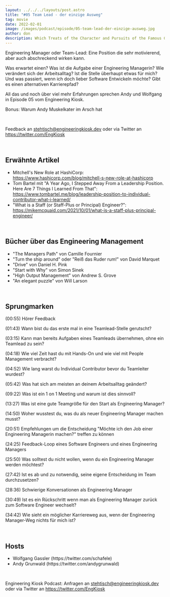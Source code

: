 ```yaml
---
layout: ../../../layouts/post.astro
title: "#05 Team Lead - der einzige Ausweg"
tag: movie
date: 2022-02-01
image: /images/podcast/episode/05-team-lead-der-einzige-ausweg.jpg
author: don
description: Which Treats of the Character and Pursuits of the Famous Gentleman Don Quixote of La Mancha
---
```


<p><span>Engineering Manager oder Team-Lead: Eine Position die sehr motivierend, aber auch abschreckend wirken kann.</span></p><p><span>Was erwartet einen? Was ist die Aufgabe einer Engineering Managerin? Wie verändert sich der Arbeitsalltag? Ist die Stelle überhaupt etwas für mich? Und was passiert, wenn ich doch lieber Software Entwickeln möchte? Gibt es einen alternativen Karrierepfad?</span></p><p><span>All das und noch über viel mehr Erfahrungen sprechen Andy und Wolfgang in Episode 05 vom Engineering Kiosk.</span></p><p><span>Bonus: Warum Andy Muskelkater im Arsch hat</span></p><p><br></p><p><span>Feedback an </span><a href="mailto:stehtisch@engineeringkiosk.dev" rel="nofollow">stehtisch@engineeringkiosk.dev</a><span> oder via Twitter an </span><a href="https://twitter.com/EngKiosk" rel="nofollow">https://twitter.com/EngKiosk</a></p><p><br></p><h2><span>Erwähnte Artikel</span></h2><ul><li><span>Mitchell&#39;s New Role at HashiCorp: </span><a href="https://www.hashicorp.com/blog/mitchell-s-new-role-at-hashicorp" rel="nofollow">https://www.hashicorp.com/blog/mitchell-s-new-role-at-hashicorp</a></li><li><span>Tom Bartel mit &#34;A Year Ago, I Stepped Away From a Leadership Position. Here Are 7 Things I Learned From That&#34;: </span><a href="https://www.tombartel.me/blog/leadership-position-to-individual-contributor-what-i-learned/" rel="nofollow">https://www.tombartel.me/blog/leadership-position-to-individual-contributor-what-i-learned/ </a></li><li><span>&#34;What is a Staff (or Staff-Plus or Principal) Engineer?&#34;: </span><a href="https://mikemcquaid.com/2021/10/01/what-is-a-staff-plus-principal-engineer/" rel="nofollow">https://mikemcquaid.com/2021/10/01/what-is-a-staff-plus-principal-engineer/ </a></li></ul><p><br></p><h2><span>Bücher über das Engineering Management</span></h2><ul><li><span>&#34;The Managers Path&#34; von Camille Fournier</span></li><li>&#34;Turn the ship around&#34; oder &#34;Reiß das Ruder rum!&#34; von David Marquet</li><li><span>&#34;Drive&#34; von Daniel H. Pink</span></li><li><span>&#34;Start with Why&#34; von Simon Sinek</span></li><li><span>&#34;High Output Management&#34; von Andrew S. Grove</span></li><li><span>&#34;An elegant puzzle&#34; von Will Larson</span></li></ul><p><br></p><h2><span>Sprungmarken</span></h2><p><span>(00:55) Hörer Feedback</span></p><p><span>(01:43) Wann bist du das erste mal in eine Teamlead-Stelle gerutscht?</span></p><p><span>(03:15) Kann man bereits Aufgaben eines Teamleads übernehmen, ohne ein Teamlead zu sein?</span></p><p><span>(04:18) Wie viel Zeit hast du mit Hands-On und wie viel mit People Management verbracht?</span></p><p><span>(04:52) Wie lang warst du Individual Contributor bevor du Teamleiter wurdest?</span></p><p><span>(05:42) Was hat sich am meisten an deinem Arbeitsalltag geändert?</span></p><p><span>(09:22) Was ist ein 1 on 1 Meeting und warum ist dies sinnvoll?</span></p><p><span>(13:27) Was ist eine gute Teamgröße für den Start als Engineering Manager?</span></p><p><span>(14:50) Woher wusstest du, was du als neuer Engineering Manager machen musst?</span></p><p><span>(20:51) Empfehlungen um die Entscheidung &#34;Möchte ich den Job einer Engineering Managerin machen?&#34; treffen zu können</span></p><p><span>(24:25) Feedback-Loop eines Software Engineers und eines Engineering Managers</span></p><p><span>(25:50) Was solltest du nicht wollen, wenn du ein Engineering Manager werden möchtest?</span></p><p><span>(27:42) Ist es ab und zu notwendig, seine eigene Entscheidung im Team durchzusetzen?</span></p><p><span>(28:36) Schwierige Konversationen als Engineering Manager</span></p><p><span>(30:49) Ist es ein Rückschritt wenn man als Engineering Manager zurück zum Software Engineer wechselt?</span></p><p><span>(34:42) Wie sieht ein möglicher Karriereweg aus, wenn der Engineering Manager-Weg nichts für mich ist?</span></p><p><br></p><h2><span>Hosts</span></h2><ul><li><span>Wolfgang Gassler (https://twitter.com/schafele)</span></li><li><span>Andy Grunwald (https://twitter.com/andygrunwald)</span></li></ul><p><br></p><p><span>Engineering Kiosk Podcast: Anfragen an </span><a href="mailto:stehtisch@engineeringkiosk.dev" rel="nofollow">stehtisch@engineeringkiosk.dev</a><span> oder via Twitter an </span><a href="https://twitter.com/EngKiosk" rel="nofollow">https://twitter.com/EngKiosk</a></p>